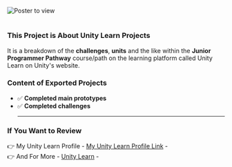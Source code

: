 ![Poster to view](https://connect-prd-cdn.unity.com/cdn-origin/assets/styles/i/svgicons/unity_learn_logo_new.3b328f9069e10481bfedd33aa519d5cd.svg)
#
### This Project is About Unity Learn Projects
It is a breakdown of the **challenges**, **units** and the like within the **Junior Programmer Pathway** course/path on the learning platform called Unity Learn on Unity's website.
### Content of Exported Projects
- :white_check_mark: **Completed main prototypes**
- :white_check_mark: **Completed challenges** <br/> <hr/>
### If You Want to Review
👉 My Unity Learn Profile - [My Unity Learn Profile Link](https://learn.unity.com/u/5ef45eccedbc2a001fb1037f?tab=profile) - <br/>
👉 And For More - [Unity Learn](https://learn.unity.com) -
